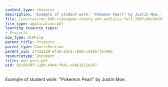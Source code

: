 ```yaml
---
content_type: resource
description: 'Example of student work: "Pokemon Pearl" by Justin Moe.'
file: /courses/cms-600-videogame-theory-and-analysis-fall-2007/86c843df11bbd404f041c4a61615e307_moe_pres.pdf
file_type: application/pdf
learning_resource_types:
- Projects
ocw_type: OCWFile
parent_title: Projects
parent_type: CourseSection
parent_uid: 27422620-efa8-2dce-c8e8-c59eb7767e9b
resourcetype: Document
title: moe_pres.pdf
uid: 86c843df-11bb-d404-f041-c4a61615e307
---
```

Example of student work: "Pokemon Pearl" by Justin Moe.

